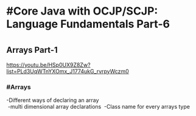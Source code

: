<h1>#Core Java with OCJP/SCJP: Language Fundamentals Part-6<h1>

<h2>Arrays Part-1</h2>

<a>https://youtu.be/HSp0UX9Z8Zw?list=PLd3UqWTnYXOmx_J1774ukG_rvrpyWczm0</a>

<h3>#Arrays</h3>
<p>
-Different ways of declaring an array <br>
  &nbsp-multi dimensional array declarations
  &nbsp-Class name for every arrays type <br>
</p>
